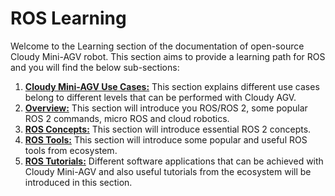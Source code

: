 # ROS Learning
Welcome to the Learning section of the documentation of open-source Cloudy Mini-AGV robot. This section aims to provide a learning path for ROS and you will find the below sub-sections:

1. [**Cloudy Mini-AGV Use Cases:**](/agv/learning/useCase/) This section explains different use cases belong to different levels that can be performed with Cloudy AGV.
2. [**Overview:**](/agv/learning/warmingUp/) This section will introduce you ROS/ROS 2, some popular ROS 2 commands, micro ROS and cloud robotics.
3. [**ROS Concepts:**](/agv/learning/rosConcepts/) This section will introduce essential ROS 2 concepts.
4. [**ROS Tools:**](/agv/learning/rosTools) This section will introduce some popular and useful ROS tools from ecosystem.
5. [**ROS Tutorials:**](/agv/learning/rosTutorials/) Different software applications that can be achieved with Cloudy Mini-AGV and also useful tutorials from the ecosystem will be introduced in this section.

